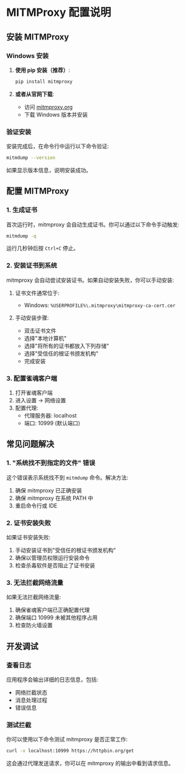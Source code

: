 # MITMProxy 配置说明

## 安装 MITMProxy

### Windows 安装

1. **使用 pip 安装（推荐）**:
   ```bash
   pip install mitmproxy
   ```

2. **或者从官网下载**:
   - 访问 [mitmproxy.org](https://mitmproxy.org/)
   - 下载 Windows 版本并安装

### 验证安装

安装完成后，在命令行中运行以下命令验证:
```bash
mitmdump --version
```

如果显示版本信息，说明安装成功。

## 配置 MITMProxy

### 1. 生成证书

首次运行时，mitmproxy 会自动生成证书。你可以通过以下命令手动触发:
```bash
mitmdump -q
```
运行几秒钟后按 `Ctrl+C` 停止。

### 2. 安装证书到系统

mitmproxy 会自动尝试安装证书。如果自动安装失败，你可以手动安装:

1. 证书文件通常位于:
   - Windows: `%USERPROFILE%\.mitmproxy\mitmproxy-ca-cert.cer`

2. 手动安装步骤:
   - 双击证书文件
   - 选择"本地计算机"
   - 选择"将所有的证书都放入下列存储"
   - 选择"受信任的根证书颁发机构"
   - 完成安装

### 3. 配置雀魂客户端

1. 打开雀魂客户端
2. 进入设置 -> 网络设置
3. 配置代理:
   - 代理服务器: localhost
   - 端口: 10999 (默认端口)

## 常见问题解决

### 1. "系统找不到指定的文件" 错误

这个错误表示系统找不到 `mitmdump` 命令。解决方法:

1. 确保 mitmproxy 已正确安装
2. 确保 mitmproxy 在系统 PATH 中
3. 重启命令行或 IDE

### 2. 证书安装失败

如果证书安装失败:

1. 手动安装证书到"受信任的根证书颁发机构"
2. 确保以管理员权限运行安装命令
3. 检查杀毒软件是否阻止了证书安装

### 3. 无法拦截网络流量

如果无法拦截网络流量:

1. 确保雀魂客户端已正确配置代理
2. 确保端口 10999 未被其他程序占用
3. 检查防火墙设置

## 开发调试

### 查看日志

应用程序会输出详细的日志信息，包括:
- 网络拦截状态
- 消息处理过程
- 错误信息

### 测试拦截

你可以使用以下命令测试 mitmproxy 是否正常工作:
```bash
curl -x localhost:10999 https://httpbin.org/get
```

这会通过代理发送请求，你可以在 mitmproxy 的输出中看到请求信息。